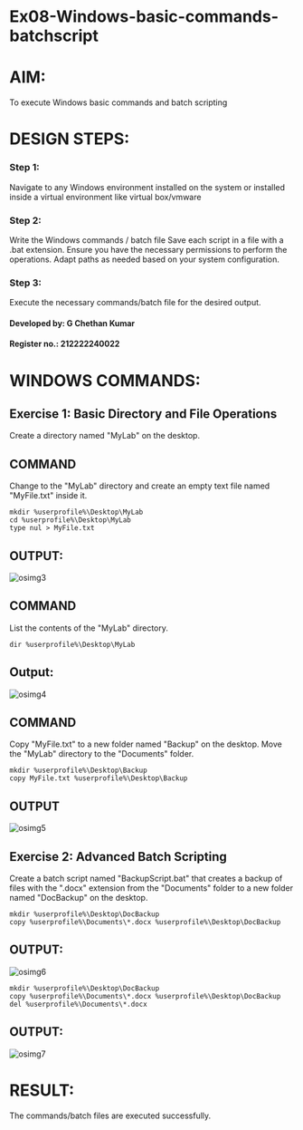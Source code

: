 # Ex08-Windows-basic-commands-batchscript

# AIM:
To execute Windows basic commands and batch scripting

# DESIGN STEPS:

### Step 1:
Navigate to any Windows environment installed on the system or installed inside a virtual environment like virtual box/vmware 

### Step 2:
Write the Windows commands / batch file
Save each script in a file with a .bat extension.
Ensure you have the necessary permissions to perform the operations.
Adapt paths as needed based on your system configuration.

### Step 3:
Execute the necessary commands/batch file for the desired output. 

#### Developed by: G Chethan Kumar
#### Register no.: 212222240022
# WINDOWS COMMANDS:

## Exercise 1: Basic Directory and File Operations
Create a directory named "MyLab" on the desktop.

## COMMAND
Change to the "MyLab" directory and create an empty text file named "MyFile.txt" inside it.
```
mkdir %userprofile%\Desktop\MyLab
cd %userprofile%\Desktop\MyLab
type nul > MyFile.txt
```
## OUTPUT:
![osimg3](https://github.com/Gchethankumar/Windows-basic-commands-batchscript/assets/118348224/3069e613-fc02-4a55-b8f1-5f6afbcb7289)

## COMMAND
List the contents of the "MyLab" directory.
```
dir %userprofile%\Desktop\MyLab
```
## Output:
![osimg4](https://github.com/Gchethankumar/Windows-basic-commands-batchscript/assets/118348224/714cd7f7-7d18-49c8-9b8a-eec448f7dada)

## COMMAND

Copy "MyFile.txt" to a new folder named "Backup" on the desktop.
Move the "MyLab" directory to the "Documents" folder.
```
mkdir %userprofile%\Desktop\Backup
copy MyFile.txt %userprofile%\Desktop\Backup
```
## OUTPUT
![osimg5](https://github.com/Gchethankumar/Windows-basic-commands-batchscript/assets/118348224/c03c7bab-af52-4560-8bb1-c239e6ecb0e0)


## Exercise 2: Advanced Batch Scripting
Create a batch script named "BackupScript.bat" that creates a backup of files with the ".docx" extension from the "Documents" folder to a new folder named "DocBackup" on the desktop.

```
mkdir %userprofile%\Desktop\DocBackup
copy %userprofile%\Documents\*.docx %userprofile%\Desktop\DocBackup

```
## OUTPUT:
![osimg6](https://github.com/Gchethankumar/Windows-basic-commands-batchscript/assets/118348224/f6941b27-3ab2-4ffc-8265-ddf7c007d2b4)


```
mkdir %userprofile%\Desktop\DocBackup
copy %userprofile%\Documents\*.docx %userprofile%\Desktop\DocBackup
del %userprofile%\Documents\*.docx

```
## OUTPUT:
![osimg7](https://github.com/Gchethankumar/Windows-basic-commands-batchscript/assets/118348224/5dd66088-b7a9-4763-ad55-e00517efe9bf)


# RESULT:
The commands/batch files are executed successfully.


